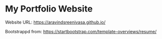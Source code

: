 # My Portfolio Website

Website URL: https://aravindsreenivasa.github.io/

Bootstrappd from: https://startbootstrap.com/template-overviews/resume/